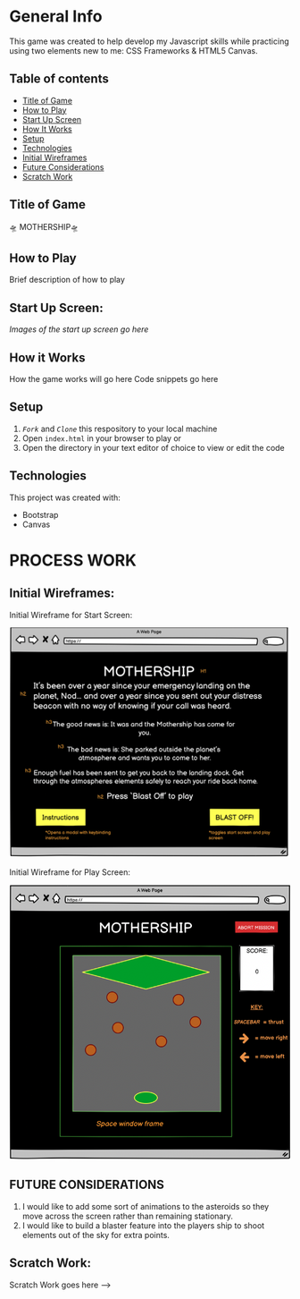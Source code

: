 # General Info

This game was created to help develop my Javascript skills while practicing using two elements new to me: CSS Frameworks & HTML5 Canvas.

## Table of contents

- [Title of Game](#title-of-game)
- [How to Play](how-to-play)
- [Start Up Screen](start-up-screen)
- [How It Works ](how-it-works)
- [Setup](#setup)
- [Technologies](#technologies)
- [Initial Wireframes](#initial-wireframes)
- [Future Considerations](#future-considerations)
- [Scratch Work](#scratch-work)

## Title of Game

🛸 MOTHERSHIP🛸

## How to Play

Brief description of how to play

## Start Up Screen:

_Images of the start up screen go here_

## How it Works

How the game works will go here
Code snippets go here

## Setup

1. _`Fork`_ and _`Clone`_ this respository to your local machine
2. Open `index.html` in your browser to play or
3. Open the directory in your text editor of choice to view or edit the code

## Technologies

This project was created with:

- Bootstrap
- Canvas

# PROCESS WORK

## Initial Wireframes:

Initial Wireframe for Start Screen:

![Start Screen Wireframe](/assets/start-screen-wireframe.png)

Initial Wireframe for Play Screen:

![Play Screen Wireframe](/assets/play-screen-wireframe.png)

## FUTURE CONSIDERATIONS

1. I would like to add some sort of animations to the asteroids so they move across the screen rather than remaining stationary.
2. I would like to build a blaster feature into the players ship to shoot elements out of the sky for extra points.

## Scratch Work:

Scratch Work goes here -->
